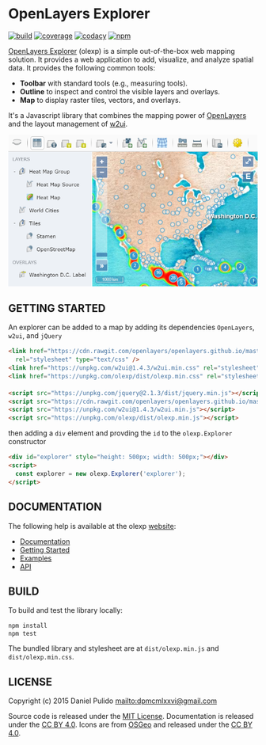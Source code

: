 # OpenLayers Explorer

[![build](https://travis-ci.org/dpmcmlxxvi/olexp.svg?branch=master)](https://travis-ci.org/dpmcmlxxvi/olexp)
[![coverage](https://img.shields.io/coveralls/dpmcmlxxvi/olexp/master.svg)](https://coveralls.io/github/dpmcmlxxvi/olexp?branch=master)
[![codacy](https://app.codacy.com/project/badge/Grade/6f1060e1205a4124a25bead230d1ec1c)](https://www.codacy.com/gh/dpmcmlxxvi/olexp/dashboard?utm_source=github.com&amp;utm_medium=referral&amp;utm_content=dpmcmlxxvi/olexp&amp;utm_campaign=Badge_Grade)
[![npm](https://badge.fury.io/js/olexp.svg)](https://badge.fury.io/js/olexp)

[OpenLayers Explorer](https://github.com/dpmcmlxxvi/olexp) (olexp) is a simple
out-of-the-box web mapping solution. It provides a web application to add,
visualize, and analyze spatial data. It provides the following common tools:

- **Toolbar** with standard tools (e.g., measuring tools).
- **Outline** to inspect and control the visible layers and overlays.
- **Map** to display raster tiles, vectors, and overlays.

It's a Javascript library that combines the mapping power of
[OpenLayers](http://openlayers.org/) and the layout management of
[w2ui](http://w2ui.com).

![](docs/web/img/olexp-example-screenshot.png)

## GETTING STARTED

An explorer can be added to a map by adding its dependencies `OpenLayers`,
`w2ui`, and `jQuery`

```html
<link href="https://cdn.rawgit.com/openlayers/openlayers.github.io/master/en/v5.3.0/css/ol.css"
  rel="stylesheet" type="text/css" />
<link href="https://unpkg.com/w2ui@1.4.3/w2ui.min.css" rel="stylesheet" type="text/css"/>
<link href="https://unpkg.com/olexp/dist/olexp.min.css" rel="stylesheet" type="text/css" />

<script src="https://unpkg.com/jquery@2.1.3/dist/jquery.min.js"></script>
<script src="https://cdn.rawgit.com/openlayers/openlayers.github.io/master/en/v5.3.0/build/ol.js"></script>
<script src="https://unpkg.com/w2ui@1.4.3/w2ui.min.js"></script>
<script src="https://unpkg.com/olexp/dist/olexp.min.js"></script>
```

then adding a `div` element and provding the `id` to the `olexp.Explorer`
constructor

```html
<div id="explorer" style="height: 500px; width: 500px;"></div>
<script>
  const explorer = new olexp.Explorer('explorer');
</script>
```

## DOCUMENTATION

The following help is available at the olexp
[website](http://dpmcmlxxvi.github.io/olexp):

- [Documentation](http://dpmcmlxxvi.github.io/olexp/web/)
- [Getting Started](http://dpmcmlxxvi.github.io/olexp/web/start.html)
- [Examples](http://dpmcmlxxvi.github.io/olexp/web/demos.html)
- [API](http://dpmcmlxxvi.github.io/olexp/api/)

## BUILD

To build and test the library locally:

```shell
npm install
npm test
```

The bundled library and stylesheet are at `dist/olexp.min.js` and
`dist/olexp.min.css`.

## LICENSE

Copyright (c) 2015 Daniel Pulido <mailto:dpmcmlxxvi@gmail.com>

Source code is released under the [MIT License](http://opensource.org/licenses/MIT).
Documentation is released under the [CC BY 4.0](http://creativecommons.org/licenses/by-sa/4.0/).
Icons are from [OSGeo](http://trac.osgeo.org/osgeo/wiki) and released under the
[CC BY 4.0](http://creativecommons.org/licenses/by-sa/4.0/).
